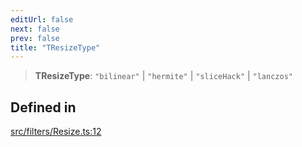 ```yaml
---
editUrl: false
next: false
prev: false
title: "TResizeType"
---
```


> **TResizeType**: `"bilinear"` \| `"hermite"` \| `"sliceHack"` \| `"lanczos"`

## Defined in

[src/filters/Resize.ts:12](https://github.com/fabricjs/fabric.js/blob/c093e29e73123dafcfa091ff4d5e04e690bb796e/src/filters/Resize.ts#L12)
